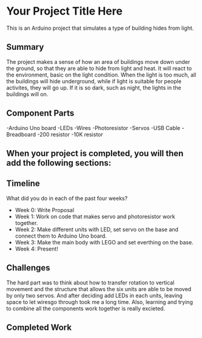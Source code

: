 # Your Project Title Here

This is an Arduino project that simulates a type of building hides from light.

## Summary

The project makes a sense of how an area of buildings move down under the ground, so that they are able to hide from light and heat.
It will react to the environment, basic on the light condition. When the light is too much, all the buildings will hide underground, 
while if light is suitable for people activites, they will go up. If it is so dark, such as night, the lights in the buildings will on.

## Component Parts

-Arduino Uno board
-LEDs
-Wires
-Photoresistor
-Servos
-USB Cable
-Breadboard
-200 resistor
-10K resistor

## When your project is completed, you will then add the following sections:

## Timeline

What did you do in each of the past four weeks?

- Week 0: Write Proposal
- Week 1: Work on code that makes servo and photoresistor work together.
- Week 2: Make different units with LED, set servo on the base and connect them to Arduino Uno board.
- Week 3: Make the main body with LEGO and set everthing on the base.
- Week 4: Present!

## Challenges

The hard part was to think about how to transfer rotation to vertical movement and the structure that allows the six units 
are able to be moved by only two servos. And after deciding add LEDs in each units, leaving space to let wiresgo through took
me a long time. Also, learning and trying to combine all the components work together is really excieted.

## Completed Work

